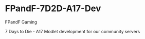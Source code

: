 # FPandF-7D2D-A17-Dev

FPandF Gaming

7 Days to Die - A17 Modlet development for our community servers

